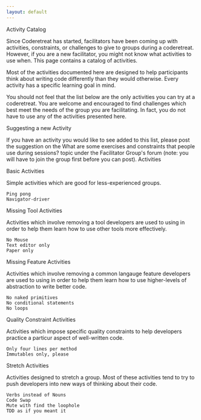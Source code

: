 ```yaml
---
layout: default
---
```


Activity Catalog

Since Coderetreat has started, facilitators have been coming up with activities, constraints, or challenges to give to groups during a coderetreat. However, if you are a new facilitator, you might not know what activities to use when. This page contains a catalog of activities.

Most of the activities documented here are designed to help participants think about writing code differently than they would otherwise. Every activity has a specific learning goal in mind.

You should not feel that the list below are the only activities you can try at a coderetreat. You are welcome and encouraged to find challenges which best meet the needs of the group you are facilitating. In fact, you do not have to use any of the activities presented here.

Suggesting a new Activity

If you have an activity you would like to see added to this list, please post the suggestion on the What are some exercises and constraints that people use during sessions? topic under the Facilitator Group's forum (note: you will have to join the group first before you can post).
Activities

Basic Activities

Simple activities which are good for less-experienced groups.

    Ping pong
    Navigator-driver

Missing Tool Activities

Activities which involve removing a tool developers are used to using in order to help them learn how to use other tools more effectively.

    No Mouse
    Text editor only
    Paper only

Missing Feature Activities

Activities which involve removing a common langauge feature developers are used to using in order to help them learn how to use higher-levels of abstraction to write better code.

    No naked primitives
    No conditional statements
    No loops

Quality Constraint Activities

Activities which impose specific quality constraints to help developers practice a particur aspect of well-written code.

    Only four lines per method
    Immutables only, please

Stretch Activities

Activities designed to stretch a group. Most of these activities tend to try to push developers into new ways of thinking about their code.

    Verbs instead of Nouns
    Code Swap
    Mute with find the loophole
    TDD as if you meant it


